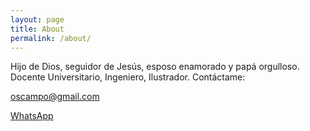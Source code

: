 ```yaml
---
layout: page
title: About
permalink: /about/
---
```


Hijo de Dios, seguidor de Jesús, esposo enamorado y papá orgulloso. Docente Universitario, Ingeniero, Ilustrador. 
Contáctame:

[oscampo@gmail.com](mailto:oscampo@gmail.com)

[WhatsApp](https://wa.me/573044140340)
